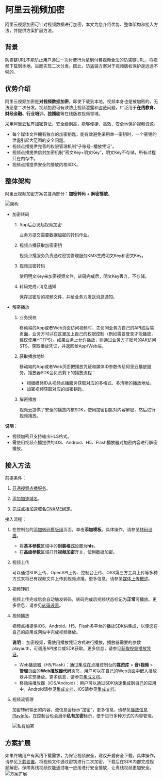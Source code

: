# 阿里云视频加密

阿里云视频加密可针对视频数据进行加密，本文为您介绍优势、整体架构和接入方法，并提供方案扩展方法。

## 背景

防盗链URL不能防止用户通过一次付费行为拿到付费视频合法的防盗链URL，将视频下载到本地，进而实现二次分发。因此，防盗链方案对于视频版权保护是远远不够的。

## 优势介绍

阿里云视频加密是**对视频数据加密**，即使下载到本地，视频本身也是被加密的，无法恶意二次分发。视频加密可有效防止视频泄露和盗链问题，广泛用于**在线教育、财经金融、行业培训、独播剧**等在线版权视频领域。

采用阿里云私有加密算法，安全级别高，能够便捷、高效、安全地保护视频资源。

-   每个媒体文件拥有独立的加密钥匙，能有效避免采用单一密钥时，一个密钥的泄露引起大范围的安全问题。
-   视频点播提供完善的权限管理机制“子账号+播放凭证”。
-   视频点播提供信封加密机制”密文Key+明文Key”，明文Key不存储，所有过程只在内存中。
-   视频点播提供安全的播放内核SDK。

## 整体架构

阿里云视频加密方案包含两部分：**加密转码** + **解密播放**。

![架构](https://static-aliyun-doc.oss-accelerate.aliyuncs.com/assets/img/zh-CN/8929546061/p183723.png)

-   加密转码
    1.  App后台发起视频加密

        业务方提交需要数据加密的转码作业。

    2.  视频点播获取加密密钥

        视频点播服务负责通过密钥管理服务KMS生成明文Key和密文Key。

    3.  视频加密转码

        使用明文Key来加密视频文件，转码完成后，明文Key丢弃，不存储。

    4.  转码完成+消息通知

        保存加密后的视频文件，并给业务方发送消息通知。

-   解密播放
    1.  业务授权

        移动端的App或者Web页面访问视频时，先访问业务方自己的API或后端页面，业务方可以在这里加上自己的权限控制（例如需要登录才能播放，建议使用HTTPS）。如果业务上允许播放，则通过业务方子账号的AK访问STS，获取播放凭证，并返回给App/Web端。

    2.  获取播放地址

        移动端的App或者Web页面把播放凭证和媒体ID参数传给阿里云播放服务，播放器SDK会负责剩下的播放流程：

        -   根据媒体ID从视频点播服务获取对应的多格式、多清晰的播放地址。
        -   加密视频获取对应的加密钥匙。
    3.  解密播放

        视频云提供了安全的播放内核SDK，使用加密钥匙对内容解密，然后进行视频播放。


**说明：**

-   视频加密只支持输出HLS格式。
-   需使用视频点播提供的iOS、Android、H5、Flash播放器对加密内容进行解密播放。

## 接入方法

前提条件：

1.  [开通视频点播服务](/cn.zh-CN/快速入门/开始使用视频点播.md)。

2.  [添加加速域名](/cn.zh-CN/控制台指南/域名管理/添加加速域名.md)。

3.  [完成点播加速域名CNAME绑定](/cn.zh-CN/控制台指南/域名管理/配置CNAME/阿里云（原万网）解析配置CNAME流程.md)。


接入流程：

1.  在控制台的[添加转码模版组](https://vod.console.aliyun.com/#/settings/transcode/add)页面，单击**添加模板**。具体操作，请参见[转码设置](/cn.zh-CN/控制台指南/配置管理/转码设置.md)。
    -   将**基本参数**区域中的**封装格式**设置为**hls**。
    -   在**高级参数**区域打开**视频加密**开关，使用数据加密。
2.  视频上传

    可以通过SDK上传、OpenAPI上传、控制台上传、OSS第三方工具上传等多种方式来将已有视频文件上传到视频点播。更多信息，请参见[媒体上传概述](/cn.zh-CN/开发指南/媒体上传/概述.md)。

3.  视频转码

    视频上传完成后会自动触发转码，转码完成后视频状态标记为**正常**可播放。更多信息，请参见[转码设置](/cn.zh-CN/控制台指南/配置管理/转码设置.md)。

4.  视频播放

    视频点播提供iOS、Android、H5、Flash多平台的播放SDK供集成，以便您在自己的应用或网站中完成视频播放。

    **说明：** 加密视频，需使用播放凭证方式进行播放，播放器需要的参数playauth，可调用API接口或SDK获取。更多信息，请参见[获取视频播放凭证](/cn.zh-CN/服务端API/音视频播放/获取视频播放凭证.md)。

    -   Web播放器（H5/Flash）：通过集成在点播控制台的**媒资库** \> **音/视频** \> **管理**页面的**Web播放器代码**页签，用户可以在自己的Web页面中嵌入播放器并实现播放。更多信息，请参见[集成文档](/cn.zh-CN/播放器SDK/Web播放器/集成文档.md)。
    -   移动端播放器（iOS/Android）：用户可以通过SDK快速集成到自己的应用中，Android请参见[集成文档](/cn.zh-CN/播放器SDK/Android播放器/集成文档.md)，iOS请参见[集成文档](/cn.zh-CN/播放器SDK/iOS播放器/集成文档.md)。
5.  视频流管理

    加密转码输出的内容，流信息会标示“加密”，更多信息，请参见[播放信息 PlayInfo](/cn.zh-CN/服务端API/附录/基本数据类型.md)。在控制台也会展示**私有加密**标示，便于进行多种方式的内容管理。

    ![私有加密](https://static-aliyun-doc.oss-accelerate.aliyuncs.com/assets/img/zh-CN/5711828061/p183729.png)


## 方案扩展

如果终端用户有离线下载需求，为保证视频安全，建议开启安全下载。具体操作，请参见[下载设置](/cn.zh-CN/控制台指南/域名管理/下载设置.md)。将视频文件通过密钥进行二次加密，下载后在SDK内部完成视频解密，保障离线视频仅能通过唯一应用进行安全播放，让离线视频更加安全。![方案扩展](https://static-aliyun-doc.oss-accelerate.aliyuncs.com/assets/img/zh-CN/8140326061/p178335.png)

